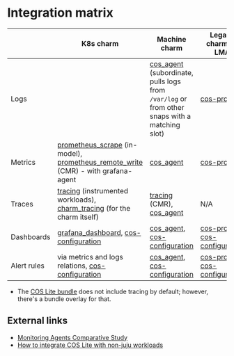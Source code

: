 # Integration matrix


|             | K8s charm                                                                                                                                               | Machine charm                                                                                  | Legacy charms - LMA         | Non-juju workload                          |
| ----------- | ------------------------------------------------------------------------------------------------------------------------------------------------------- | ---------------------------------------------------------------------------------------------- | -------------------------------- | ------------------------------------------ |
| Logs        |  | [cos_agent] (subordinate, pulls logs from `/var/log` or from other snaps with a matching slot) | [cos-proxy]                      | [grafana-agent snap] (manually configured) |
| Metrics     | [prometheus_scrape] (in-model), [prometheus_remote_write] (CMR) - with grafana-agent                                                                    | [cos_agent]                                                                                    | [cos-proxy]                      | [scrape-target], [grafana-agent snap]      |
| Traces      | [tracing] (instrumented workloads), [charm_tracing] (for the charm itself)                                                                                | [tracing] (CMR), [cos_agent]                                                                   | N/A                              | [grafana-agent charm]                      | 
| Dashboards  | [grafana_dashboard], [cos-configuration]                                                                                                                | [cos_agent], [cos-configuration]                                                               | [cos-proxy], [cos-configuration] | [cos-configuration]                        |
| Alert rules | via metrics and logs relations, [cos-configuration]                                                                                                     | [cos_agent], [cos-configuration]                                                               | [cos-proxy], [cos-configuration] | [cos-configuration]                        |

- The [COS Lite bundle](https://charmhub.io/cos-lite) does not include tracing by default; however, there's a bundle overlay for that.

[loki_push_api]: https://charmhub.io/loki-k8s/libraries/loki_push_api
[prometheus_scrape]: https://charmhub.io/prometheus-k8s/libraries/prometheus_scrape
[prometheus_remote_write]: https://charmhub.io/prometheus-k8s/libraries/prometheus_remote_write
[tracing]: https://charmhub.io/tempo-k8s/libraries/tracing
[charm_tracing]: https://charmhub.io/tempo-k8s/libraries/charm_tracing
[grafana_dashboard]: https://charmhub.io/grafana-k8s/libraries/grafana_dashboard
[cos-configuration]: https://charmhub.io/cos-configuration-k8s
[cos_agent]: https://charmhub.io/grafana-agent/libraries/cos_agent
[cos-proxy]: https://charmhub.io/cos-proxy
[grafana-agent snap]: https://snapcraft.io/grafana-agent
[grafana-agent charm]: https://charmhub.io/grafana-agent-k8s
[scrape-target]: https://charmhub.io/prometheus-scrape-target-k8s
 [LogProxyConsumer]: https://charmhub.io/loki-k8s/libraries/loki_push_api

## External links
- [Monitoring Agents Comparative Study]( https://lf-anuket.atlassian.net/wiki/spaces/HOME/pages/21878543/Monitoring+Agents+Comparative+Study)
- [How to integrate COS Lite with non-juju workloads](https://discourse.charmhub.io/t/how-to-integrate-cos-lite-with-uncharmed-applications/12005)
